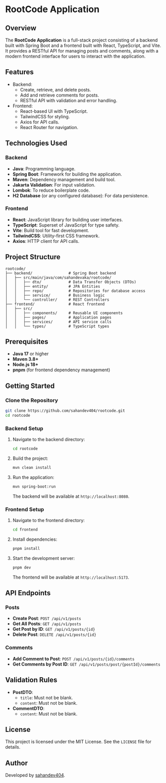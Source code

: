 # RootCode Application

## Overview
The **RootCode Application** is a full-stack project consisting of a backend built with Spring Boot and a frontend built with React, TypeScript, and Vite. It provides a RESTful API for managing posts and comments, along with a modern frontend interface for users to interact with the application.

## Features
- Backend:
  - Create, retrieve, and delete posts.
  - Add and retrieve comments for posts.
  - RESTful API with validation and error handling.
- Frontend:
  - React-based UI with TypeScript.
  - TailwindCSS for styling.
  - Axios for API calls.
  - React Router for navigation.

## Technologies Used
### Backend
- **Java**: Programming language.
- **Spring Boot**: Framework for building the application.
- **Maven**: Dependency management and build tool.
- **Jakarta Validation**: For input validation.
- **Lombok**: To reduce boilerplate code.
- **H2 Database** (or any configured database): For data persistence.

### Frontend
- **React**: JavaScript library for building user interfaces.
- **TypeScript**: Superset of JavaScript for type safety.
- **Vite**: Build tool for fast development.
- **TailwindCSS**: Utility-first CSS framework.
- **Axios**: HTTP client for API calls.

## Project Structure
```
rootcode/
├── backend/                # Spring Boot backend
│   ├── src/main/java/com/sahandevaka/rootcode/
│   │   ├── dto/            # Data Transfer Objects (DTOs)
│   │   ├── entity/         # JPA Entities
│   │   ├── repo/           # Repositories for database access
│   │   ├── service/        # Business logic
│   │   └── controller/     # REST Controllers
├── frontend/               # React frontend
│   ├── src/
│   │   ├── components/     # Reusable UI components
│   │   ├── pages/          # Application pages
│   │   ├── services/       # API service calls
│   │   └── types/          # TypeScript types
```

## Prerequisites
- **Java 17** or higher
- **Maven 3.8+**
- **Node.js 18+**
- **pnpm** (for frontend dependency management)

## Getting Started

### Clone the Repository
```bash
git clone https://github.com/sahandev404/rootcode.git
cd rootcode
```

### Backend Setup
1. Navigate to the backend directory:
   ```bash
   cd rootcode
   ```
2. Build the project:
   ```bash
   mvn clean install
   ```
3. Run the application:
   ```bash
   mvn spring-boot:run
   ```
   The backend will be available at `http://localhost:8080`.

### Frontend Setup
1. Navigate to the frontend directory:
   ```bash
   cd frontend
   ```
2. Install dependencies:
   ```bash
   pnpm install
   ```
3. Start the development server:
   ```bash
   pnpm dev
   ```
   The frontend will be available at `http://localhost:5173`.

## API Endpoints

### Posts
- **Create Post**: `POST /api/v1/posts`
- **Get All Posts**: `GET /api/v1/posts`
- **Get Post by ID**: `GET /api/v1/posts/{id}`
- **Delete Post**: `DELETE /api/v1/posts/{id}`

### Comments
- **Add Comment to Post**: `POST /api/v1/posts/{id}/comments`
- **Get Comments by Post ID**: `GET /api/v1/posts/post/{postId}/comments`

## Validation Rules
- **PostDTO**:
  - `title`: Must not be blank.
  - `content`: Must not be blank.
- **CommentDTO**:
  - `content`: Must not be blank.

## License
This project is licensed under the MIT License. See the `LICENSE` file for details.

## Author
Developed by [sahandev404](https://github.com/sahandev404).